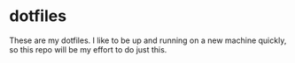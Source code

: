 # dotfiles

These are my dotfiles. I like to be up and running on a new machine quickly, so this repo will be my effort to do just this.
